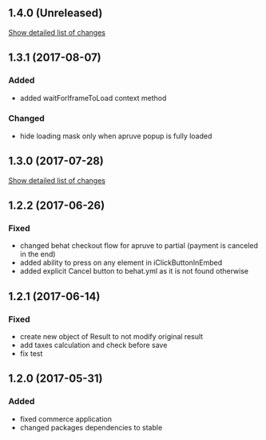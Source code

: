 ## 1.4.0 (Unreleased)
[Show detailed list of changes](file-incompatibilities-1.4.0.md)

## 1.3.1 (2017-08-07)
### Added
- added waitForIframeToLoad context method
### Changed
- hide loading mask only when apruve popup is fully loaded
## 1.3.0 (2017-07-28)
[Show detailed list of changes](file-incompatibilities-1.3.0.md)

## 1.2.2 (2017-06-26)
### Fixed
- changed behat checkout flow for apruve to partial (payment is canceled in the end)
- added ability to press on any element in iClickButtonInEmbed
- added explicit Cancel button to behat.yml as it is not found otherwise
## 1.2.1 (2017-06-14)
### Fixed 
 - create new object of Result to not modify original result
 - add taxes calculation and check before save
 - fix test
## 1.2.0 (2017-05-31)
### Added
 - fixed commerce application
 - changed packages dependencies to stable

